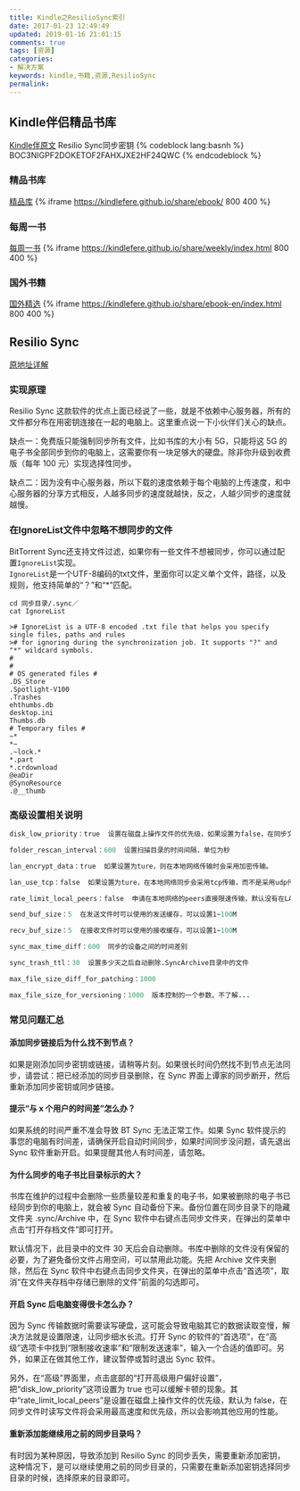 ```yaml
---
title: Kindle之ResilioSync索引
date: 2017-01-23 12:49:49
updated: 2019-01-16 21:01:15
comments: true
tags: [资源]
categories:
- 解决方案
keywords: kindle,书籍,资源,ResilioSync
permalink: 
---
```


## Kindle伴侣精品书库 

[Kindle伴原文](https://kindlefere.com/share)
Resilio Sync同步密钥
{% codeblock lang:basnh %}
BOC3NIGPF2DOKETOF2FAHXJXE2HF24QWC
{% endcodeblock %}

### 精品书库
[精品库](https://kindlefere.github.io/share/ebook/)
{% iframe https://kindlefere.github.io/share/ebook/ 800 400 %}

### 每周一书
[每周一书](https://kindlefere.github.io/share/weekly/index.html)
{% iframe https://kindlefere.github.io/share/weekly/index.html 800 400 %}

### 国外书籍
[国外精选](https://kindlefere.github.io/share/ebook-en/index.html)
{% iframe https://kindlefere.github.io/share/ebook-en/index.html 800 400 %}


## Resilio Sync 
[原地址详解](https://kindlefere.com/post/347.html)

### 实现原理
Resilio Sync 这款软件的优点上面已经说了一些，就是不依赖中心服务器，所有的文件都分布在用密钥连接在一起的电脑上。这里重点说一下小伙伴们关心的缺点。

缺点一：免费版只能强制同步所有文件，比如书库的大小有 5G，只能将这 5G 的电子书全部同步到你的电脑上，这需要你有一块足够大的硬盘。除非你升级到收费版（每年 100 元）实现选择性同步。

缺点二：因为没有中心服务器，所以下载的速度依赖于每个电脑的上传速度，和中心服务器的分享方式相反，人越多同步的速度就越快，反之，人越少同步的速度就越慢。

### 在IgnoreList文件中忽略不想同步的文件
BitTorrent Sync还支持文件过滤，如果你有一些文件不想被同步，你可以通过配置`IgnoreList`实现。   
`IgnoreList`是一个UTF-8编码的txt文件，里面你可以定义单个文件，路径，以及规则，他支持简单的“？”和“*”匹配。  
```
cd 同步目录/.sync／
cat IgnoreList 
```
    ># IgnoreList is a UTF-8 encoded .txt file that helps you specify single files, paths and rules 
    ># for ignoring during the synchronization job. It supports "?" and "*" wildcard symbols.
    #
    #
    # OS generated files #
    .DS_Store
    .Spotlight-V100
    .Trashes
    ehthumbs.db
    desktop.ini
    Thumbs.db
    # Temporary files #
    ~*
    *~
    .~lock.*
    *.part
    *.crdownload
    @eaDir
    @SynoResource
    .@__thumb

### 高级设置相关说明

```ruby
disk_low_priority：true  设置在磁盘上操作文件的优先级，如果设置为false，在同步文件时读写文件将会采用最高速度和优先级，不过这样会影响其他应用的性能。

folder_rescan_interval：600  设置扫描目录的时间间隔，单位为秒

lan_encrypt_data：true  如果设置为ture，则在本地网络传输时会采用加密传输。

lan_use_tcp：false  如果设置为ture，在本地网络同步会采用tcp传输，而不是采用udp传输。注意：在LAN中禁止加密并采用tcp传输，会增加传输速度。

rate_limit_local_peers：false  申请在本地网络的peers直接限速传输，默认没有在LAN里面限速

send_buf_size：5  在发送文件时可以使用的发送缓存，可以设置1~100M

recv_buf_size：5  在接收文件时可以使用的接收缓存，可以设置1~100M

sync_max_time_diff：600  同步的设备之间的时间差别

sync_trash_ttl：30  设置多少天之后自动删除.SyncArchive目录中的文件

max_file_size_diff_for_patching：1000

max_file_size_for_versioning：1000  版本控制的一个参数，不了解...
```

### 常见问题汇总

#### 添加同步链接后为什么找不到节点？

如果是刚添加同步密钥或链接，请稍等片刻。如果很长时间仍然找不到节点无法同步，请尝试：把已经添加的同步目录删除，在 Sync 界面上谭家的同步断开，然后重新添加同步密钥或同步链接。

#### 提示“与 x 个用户的时间差”怎么办？

如果系统的时间严重不准会导致 BT Sync 无法正常工作。如果 Sync 软件提示的事您的电脑有时间差，请确保开启自动时间同步，如果时间同步没问题，请先退出 Sync 软件重新开启。如果提醒其他人有时间差，请忽略。

#### 为什么同步的电子书比目录标示的大？

书库在维护的过程中会删除一些质量较差和重复的电子书，如果被删除的电子书已经同步到你的电脑上，就会被 Sync 自动备份下来。备份位置在同步目录下的隐藏文件夹 .sync/Archive 中，在 Sync 软件中右键点击同步文件夹，在弹出的菜单中点击“打开存档文件”即可打开。

默认情况下，此目录中的文件 30 天后会自动删除。书库中删除的文件没有保留的必要，为了避免备份文件占用空间，可以禁用此功能。先把 Archive 文件夹删除，然后在 Sync 软件中右键点击同步文件夹，在弹出的菜单中点击“首选项”，取消“在文件夹存档中存储已删除的文件”前面的勾选即可。

#### 开启 Sync 后电脑变得很卡怎么办？

因为 Sync 传输数据时需要读写硬盘，这可能会导致电脑其它的数据读取变慢，解决方法就是设置限速，让同步细水长流。打开 Sync 的软件的“首选项”，在“高级”选项卡中找到“限制接收速率”和“限制发送速率”，输入一个合适的值即可。另外，如果正在做其他工作，建议暂停或暂时退出 Sync 软件。

另外，在“高级”界面里，点击底部的“打开高级用户偏好设置”，把“disk_low_priority”这项设置为 true 也可以缓解卡顿的现象。其中“rate_limit_local_peers”是设置在磁盘上操作文件的优先级，默认为 false，在同步文件时读写文件将会采用最高速度和优先级，所以会影响其他应用的性能。

#### 重新添加能继续用之前的同步目录吗？

有时因为某种原因，导致添加到 Resilio Sync 的同步丢失，需要重新添加密钥，这种情况下，是可以继续使用之前的同步目录的，只需要在重新添加密钥选择同步目录的时候，选择原来的目录即可。
